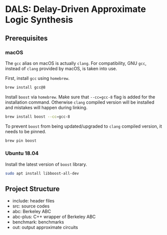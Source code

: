# DALS: Delay-Driven Approximate Logic Synthesis

## Prerequisites
### macOS

The `gcc` alias on macOS is actually `clang`. For compatibility, GNU `gcc`, instead of `clang` provided by macOS, is taken into use.

First, install `gcc` using `homebrew`.

```bash
brew install gcc@8
```

Install `boost` via `homebrew`. Make sure that `--cc=gcc-8` flag is added for the installation command. 
Otherwise `clang` compiled version will be installed and mistakes will happen during linking.

```bash
brew install boost --cc=gcc-8
```

To prevent `boost` from being updated/upgraded to `clang` compiled version, it needs to be pinned.

```bash
brew pin boost
```

### Ubuntu 18.04

Install the latest version of `boost` library.
```bash
sudo apt install libboost-all-dev
```

## Project Structure

- include: header files
- src: source codes
- abc: Berkeley ABC
- abc-plus: C++ wrapper of Berkeley ABC
- benchmark: benchmarks
- out: output approximate circuits
